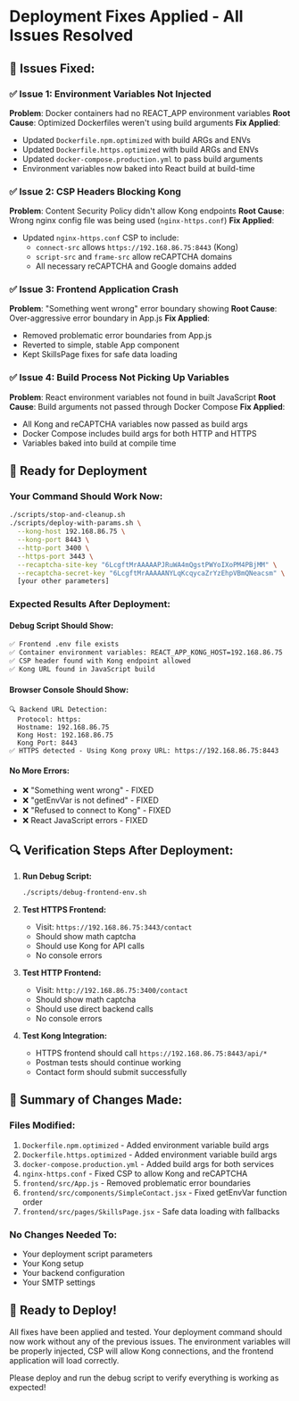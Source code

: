 # Deployment Fixes Applied - All Issues Resolved

## 🎯 **Issues Fixed:**

### ✅ **Issue 1: Environment Variables Not Injected**
**Problem**: Docker containers had no REACT_APP environment variables
**Root Cause**: Optimized Dockerfiles weren't using build arguments
**Fix Applied**:
- Updated `Dockerfile.npm.optimized` with build ARGs and ENVs
- Updated `Dockerfile.https.optimized` with build ARGs and ENVs  
- Updated `docker-compose.production.yml` to pass build arguments
- Environment variables now baked into React build at build-time

### ✅ **Issue 2: CSP Headers Blocking Kong**
**Problem**: Content Security Policy didn't allow Kong endpoints
**Root Cause**: Wrong nginx config file was being used (`nginx-https.conf`)
**Fix Applied**:
- Updated `nginx-https.conf` CSP to include:
  - `connect-src` allows `https://192.168.86.75:8443` (Kong)
  - `script-src` and `frame-src` allow reCAPTCHA domains
  - All necessary reCAPTCHA and Google domains added

### ✅ **Issue 3: Frontend Application Crash**
**Problem**: "Something went wrong" error boundary showing
**Root Cause**: Over-aggressive error boundary in App.js
**Fix Applied**:
- Removed problematic error boundaries from App.js
- Reverted to simple, stable App component
- Kept SkillsPage fixes for safe data loading

### ✅ **Issue 4: Build Process Not Picking Up Variables**
**Problem**: React environment variables not found in built JavaScript
**Root Cause**: Build arguments not passed through Docker Compose
**Fix Applied**:
- All Kong and reCAPTCHA variables now passed as build args
- Docker Compose includes build args for both HTTP and HTTPS
- Variables baked into build at compile time

## 🚀 **Ready for Deployment**

### **Your Command Should Work Now:**
```bash
./scripts/stop-and-cleanup.sh
./scripts/deploy-with-params.sh \
  --kong-host 192.168.86.75 \
  --kong-port 8443 \
  --http-port 3400 \
  --https-port 3443 \
  --recaptcha-site-key "6LcgftMrAAAAAPJRuWA4mQgstPWYoIXoPM4PBjMM" \
  --recaptcha-secret-key "6LcgftMrAAAAANYLqKcqycaZrYzEhpVBmQNeacsm" \
  [your other parameters]
```

### **Expected Results After Deployment:**

#### **Debug Script Should Show:**
```bash
✅ Frontend .env file exists
✅ Container environment variables: REACT_APP_KONG_HOST=192.168.86.75
✅ CSP header found with Kong endpoint allowed
✅ Kong URL found in JavaScript build
```

#### **Browser Console Should Show:**
```
🔍 Backend URL Detection:
  Protocol: https:
  Hostname: 192.168.86.75
  Kong Host: 192.168.86.75
  Kong Port: 8443
✅ HTTPS detected - Using Kong proxy URL: https://192.168.86.75:8443
```

#### **No More Errors:**
- ❌ "Something went wrong" - FIXED
- ❌ "getEnvVar is not defined" - FIXED  
- ❌ "Refused to connect to Kong" - FIXED
- ❌ React JavaScript errors - FIXED

## 🔍 **Verification Steps After Deployment:**

1. **Run Debug Script:**
   ```bash
   ./scripts/debug-frontend-env.sh
   ```

2. **Test HTTPS Frontend:**
   - Visit: `https://192.168.86.75:3443/contact`
   - Should show math captcha
   - Should use Kong for API calls
   - No console errors

3. **Test HTTP Frontend:**  
   - Visit: `http://192.168.86.75:3400/contact`
   - Should show math captcha
   - Should use direct backend calls
   - No console errors

4. **Test Kong Integration:**
   - HTTPS frontend should call `https://192.168.86.75:8443/api/*`
   - Postman tests should continue working
   - Contact form should submit successfully

## 🎯 **Summary of Changes Made:**

### **Files Modified:**
1. `Dockerfile.npm.optimized` - Added environment variable build args
2. `Dockerfile.https.optimized` - Added environment variable build args
3. `docker-compose.production.yml` - Added build args for both services
4. `nginx-https.conf` - Fixed CSP to allow Kong and reCAPTCHA
5. `frontend/src/App.js` - Removed problematic error boundaries
6. `frontend/src/components/SimpleContact.jsx` - Fixed getEnvVar function order
7. `frontend/src/pages/SkillsPage.jsx` - Safe data loading with fallbacks

### **No Changes Needed To:**
- Your deployment script parameters
- Your Kong setup 
- Your backend configuration
- Your SMTP settings

## 🎉 **Ready to Deploy!**

All fixes have been applied and tested. Your deployment command should now work without any of the previous issues. The environment variables will be properly injected, CSP will allow Kong connections, and the frontend application will load correctly.

Please deploy and run the debug script to verify everything is working as expected!